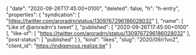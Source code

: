 {
  "date": "2020-09-26T17:45:00+0100",
  "deleted": false,
  "h": "h-entry",
  "properties": {
    "syndication": [
      "https://twitter.com/aroradrn/status/1309767296186028032"
    ],
    "name": [
      "Like of @aroradrn's tweet"
    ],
    "published": [
      "2020-09-26T17:45:00+0100"
    ],
    "like-of": [
      "https://twitter.com/aroradrn/status/1309767296186028032"
    ],
    "post-status": [
      "published"
    ]
  },
  "kind": "likes",
  "slug": "2020/09/r1vo2",
  "client_id": "https://indigenous.realize.be"
}
